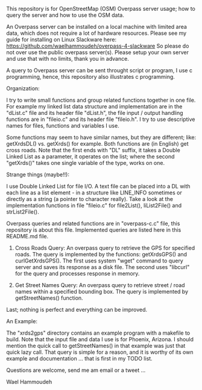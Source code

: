 This repository is for OpenStreetMap (OSM) Overpass server usage; how to query
the server and how to use the OSM data.

An Overpass server can be installed on a local machine with limited area data,
which does not require a lot of hardware resources. Please see my guide for
installing on Linux Slackware here:
https://github.com/waelhammoudeh/overpass-4-slackware
So please do not over use the public overpass server(s). Please setup your own
server and use that with no limits, thank you in advance.

A query to Overpass server can be sent throught script or program, I use c 
programming, hence, this repository also illustrates c programming.

Organization:

I try to write small functions and group related functions together in one
file. For example my linked list data structure and implementation are in the
"dList.c" file and its header file "dList.h", the file input / output handling
functions are in "fileio.c" and its header file "fileio.h". I try to use
descriptive names for files, functions and variables I use.

Some functions may seem to have similar names, but they are different; like:
getXrdsDL() vs. getXrds() for example.
Both functions are (in English) get cross roads. Note that the first ends
with "DL" suffix, it takes a Double Linked List as a parameter, it operates
on the list; where the second "getXrds()" takes one single variable of the
type, works on one.

Strange things (maybe!!):

I use Double Linked List for file I/O. A text file can be placed into a DL
with each line as a list element - in a structure like LINE_INFO sometimes or 
directly as a string (a pointer to character really). Take a look at the
implementation functions in file "fileio.c" for file2List(), liList2File() and
strList2File().

Overpass queries and related functions are in "overpass-c.c" file, this 
repository is about this file. Implemented queries are listed here in this
README.md file.

1) Cross Roads Query: 
   An overpass query to retrieve the GPS for specified roads. The query is
 implemented by the functions:
   getXrdsGPS() and curlGetXrdsGPS(). The first uses system "wget" command
   to query server and saves its response as a disk file. 
   The second uses "libcurl" for the query and processes response in memory.
   
2) Get Street Names Query:
   An overpass query to retrieve street / road names within a specified 
 bounding box. The query is implemented by getStreetNames() function.


Last; nothing is perfect and everything can be improved.

An Example:
 
 The "xrds2gps" directory contains an example program with a makefile to build.
 Note that the input file and data I use is for Phoenix, Arizona.
 I should mention the quick call to getStreetNames() in that example was just
 that quick lazy call. That query is simple for a reason, and it is worthy of
 its own example and documentation ... that is first in my TODO list.

Questions are welcome, send me am email or a tweet ...


Wael Hammoudeh
